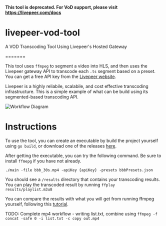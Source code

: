 **This tool is deprecated.  For VoD support, please visit https://livepeer.com/docs**

# livepeer-vod-tool
A VOD Transcoding Tool Using Livepeer's Hosted Gateway

=======

This tool uses `ffmpeg` to segment a video into HLS, and then uses the Livepeer gateway API to transcode each `.ts` segment based on a preset.  You can get a free API key from the [Livepeer website](https://livepeer.com).

Livepeer is a highly reliabile, scalabile, and cost effective transcoding infrastructure.  This is a simple example of what can be build using its segmented-based transcoding API.

![Workflow Diagram](https://eric-test-livepeer.s3.amazonaws.com/livepeer-vod-tool.png)

# Instructions
To use the tool, you can create an executable by build the project yourself using `go build`, or download one of the releases [here](https://github.com/ericxtang/livepeer-vod-tool/releases).

After getting the executable, you can try the following command.  Be sure to install `ffmepg` if you have not already.

`./main -file bbb_30s.mp4 -apiKey {apiKey} -presets bbbPresets.json`

You should see a `/results` directory that contains your transcoding results.  You can play the transcoded result by running `ffplay results/playlist.m3u8`

You can compare the results with what you will get from running ffmpeg yourself, following this [tutorial](https://docs.peer5.com/guides/production-ready-hls-vod/).

TODO: Complete mp4 workflow - writing list.txt, combine using `ffmpeg -f concat -safe 0 -i list.txt -c copy out.mp4`
